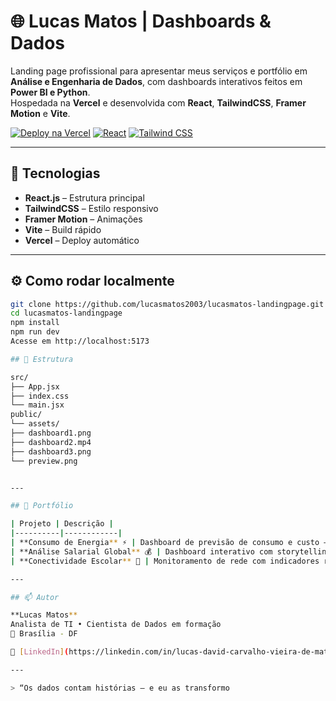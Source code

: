 # 🌐 Lucas Matos | Dashboards & Dados

Landing page profissional para apresentar meus serviços e portfólio em **Análise e Engenharia de Dados**, com dashboards interativos feitos em **Power BI e Python**.  
Hospedada na **Vercel** e desenvolvida com **React**, **TailwindCSS**, **Framer Motion** e **Vite**.

[![Deploy na Vercel](https://img.shields.io/badge/Deploy-Vercel-black?logo=vercel)](https://dashboardslucasmatos.vercel.app/)
[![React](https://img.shields.io/badge/React-20232A?logo=react&logoColor=61DAFB)](https://react.dev)
[![Tailwind CSS](https://img.shields.io/badge/Tailwind_CSS-38B2AC?logo=tailwind-css&logoColor=white)](https://tailwindcss.com)

---

## 🚀 Tecnologias
- **React.js** – Estrutura principal  
- **TailwindCSS** – Estilo responsivo  
- **Framer Motion** – Animações  
- **Vite** – Build rápido  
- **Vercel** – Deploy automático  

---

## ⚙️ Como rodar localmente

```bash
git clone https://github.com/lucasmatos2003/lucasmatos-landingpage.git
cd lucasmatos-landingpage
npm install
npm run dev
Acesse em http://localhost:5173

## 🧩 Estrutura

src/
├── App.jsx
├── index.css
└── main.jsx
public/
└── assets/
├── dashboard1.png
├── dashboard2.mp4
├── dashboard3.png
└── preview.png


---

## 💼 Portfólio

| Projeto | Descrição |
|----------|------------|
| **Consumo de Energia** ⚡ | Dashboard de previsão de consumo e custo — Power BI + Python |
| **Análise Salarial Global** 💰 | Dashboard interativo com storytelling e UX |
| **Conectividade Escolar** 🏫 | Monitoramento de rede com indicadores reais |

---

## 📫 Autor

**Lucas Matos**  
Analista de TI • Cientista de Dados em formação  
📍 Brasília - DF  

🔗 [LinkedIn](https://linkedin.com/in/lucas-david-carvalho-vieira-de-matos)

---

> “Os dados contam histórias — e eu as transformo 
